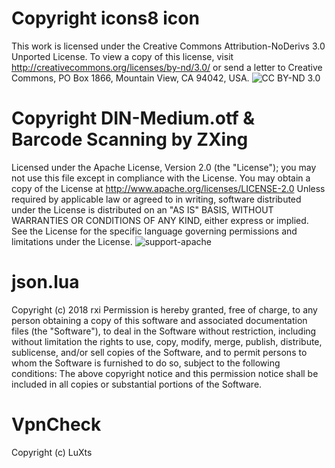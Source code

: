 # Copyright icons8 icon
This work is licensed under the Creative Commons Attribution-NoDerivs 3.0 Unported License. To view a copy of this license, visit http://creativecommons.org/licenses/by-nd/3.0/ or send a letter to Creative Commons, PO Box 1866, Mountain View, CA 94042, USA.
![CC BY-ND 3.0](https://excited233.github.io/sharedKey/cc.logo.large.png)

# Copyright DIN-Medium.otf & Barcode Scanning by ZXing
Licensed under the Apache License, Version 2.0 (the "License");
you may not use this file except in compliance with the License.
You may obtain a copy of the License at http://www.apache.org/licenses/LICENSE-2.0
Unless required by applicable law or agreed to in writing, software
distributed under the License is distributed on an "AS IS" BASIS,
WITHOUT WARRANTIES OR CONDITIONS OF ANY KIND, either express or implied.
See the License for the specific language governing permissions and
limitations under the License.
![support-apache](https://excited233.github.io/sharedKey/support-apache.jpg)

# json.lua
Copyright (c) 2018 rxi
Permission is hereby granted, free of charge, to any person obtaining a copy of this software and associated documentation files (the "Software"), to deal in the Software without restriction, including without limitation the rights to use, copy, modify, merge, publish, distribute, sublicense, and/or sell copies of the Software, and to permit persons to whom the Software is furnished to do so, subject to the following conditions:
The above copyright notice and this permission notice shall be included in all copies or substantial portions of the Software.

# VpnCheck
Copyright (c) LuXts
